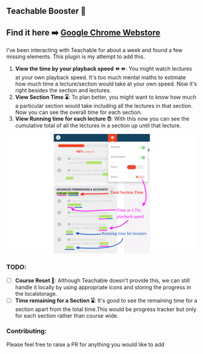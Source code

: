 ## Teachable Booster 🚀 

Find it here ➡️ [Google Chrome Webstore](https://chrome.google.com/webstore/detail/teachable-booster/daedpogehlchpldjgbnnloodlmanekec)
---
 
I've been interacting with Teachable for about a week and found a few missing elements. This plugin is my attempt to add this.
 
1. **View the time by your playback speed ⏪ ⏩**: You might watch lectures at your own playback speed. It's too much mental maths to estimate how much time a lecture/section would take at your own speed. Now it's right besides the section and lectures.
2. **View Section Time ⌛**: To plan better, you might want to know how much a particular section would take including all the lectures in that section. Now you can see the overall time for each section.
3. **View Running time for each lecture ⏰**: With this now you can see the cumulative total of all the lectures in a section up until that lecture.
 
![teachable booster demo](./images/demo.png)
 
### TODO:

- [ ] **Course Reset 🤯**: Although Teachable doesn't provide this, we can still handle it locally by using appropriate icons and storing the progress in the localstorage.
- [ ] **Time remaining for a Section ⌛**: It's good to see the remaining time for a section apart from the total time.This would be progress tracker but only for each section rather than course wide.

### Contributing:

Please feel free to raise a PR for anything you would like to add
